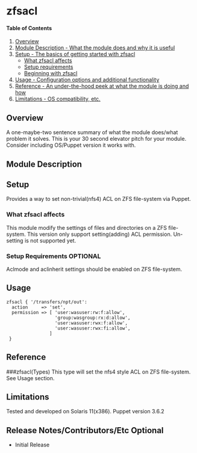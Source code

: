 # zfsacl

#### Table of Contents

1. [Overview](#overview)
2. [Module Description - What the module does and why it is useful](#module-description)
3. [Setup - The basics of getting started with zfsacl](#setup)
    * [What zfsacl affects](#what-zfsacl-affects)
    * [Setup requirements](#setup-requirements)
    * [Beginning with zfsacl](#beginning-with-zfsacl)
4. [Usage - Configuration options and additional functionality](#usage)
5. [Reference - An under-the-hood peek at what the module is doing and how](#reference)
5. [Limitations - OS compatibility, etc.](#limitations)

## Overview

A one-maybe-two sentence summary of what the module does/what problem it solves.
This is your 30 second elevator pitch for your module. Consider including
OS/Puppet version it works with.

## Module Description

## Setup

Provides a way to set non-trivial(nfs4) ACL on ZFS file-system via Puppet.

### What zfsacl affects

This module modify the settings of files and directories on a ZFS file-system.
This version only support setting(adding) ACL permission. Un-setting is not supported yet.

### Setup Requirements **OPTIONAL**

Aclmode and aclinherit settings should be enabled on ZFS file-system.



## Usage
```puppet
zfsacl { '/transfers/npt/out':
  action     => 'set',
  permission => [ 'user:wasuser:rw:f:allow',
                  'group:wasgroup:rx:d:allow',
                  'user:wasuser:rwx:f:allow',
                  'user:wasuser:rwx:fi:allow',
                ]
 }
```

## Reference

###zfsacl(Types) 
  This type will set the nfs4 style ACL on ZFS file-system. See Usage section.

## Limitations

Tested and developed on Solaris 11(x386). Puppet version 3.6.2

## Release Notes/Contributors/Etc **Optional**
- Initial Release
